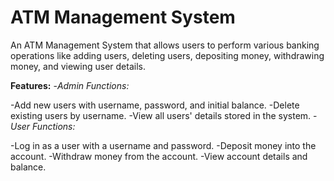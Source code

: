 # ATM Management System
An ATM Management System that allows users to perform various banking operations like adding users, deleting users, depositing money, withdrawing money, and viewing user details.

**Features:**
-*Admin Functions:*

-Add new users with username, password, and initial balance.
-Delete existing users by username.
-View all users' details stored in the system.
-*User Functions:*

-Log in as a user with a username and password.
-Deposit money into the account.
-Withdraw money from the account.
-View account details and balance.

